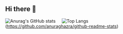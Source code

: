 ## Hi there 👋
![Anurag's GitHub stats](https://github-readme-stats.vercel.app/api?username=DIYlxz)<a style="padding-left: 20px">![Top Langs](https://github-readme-stats.vercel.app/api/top-langs/?username=DIYlxz&layout=compact)</a>(https://github.com/anuraghazra/github-readme-stats)  
<!--
**DIYlxz/DIYlxz** is a ✨ _special_ ✨ repository because its `README.md` (this file) appears on your GitHub profile.

Here are some ideas to get you started:

- 🔭 I’m currently working on ...
- 🌱 I’m currently learning ...
- 👯 I’m looking to collaborate on ...
- 🤔 I’m looking for help with ...
- 💬 Ask me about ...
- 📫 How to reach me: ...
- 😄 Pronouns: ...
- ⚡ Fun fact: ...
-->
